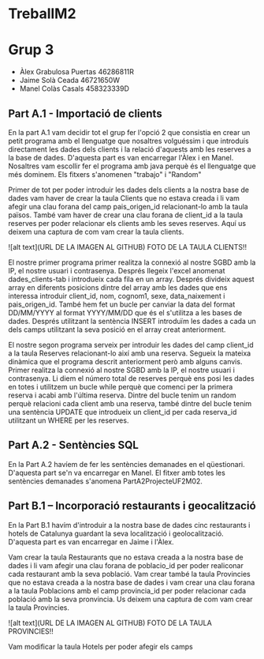 # TreballM2
<h1>Grup 3</h1>
<ul>
	<li>Àlex Grabulosa Puertas 46286811R</li>
	<li>Jaime Solà Ceada 46721650W</li>
	<li>Manel Colàs Casals 458323339D</li>
</ul>

<h2>Part A.1 - Importació de clients</h2>

<p> En la part A.1 vam decidir tot el grup fer l'opció 2 que consistia en crear un petit programa amb el llenguatge que nosaltres volguéssim i que introduís directament les dades 
dels clients i la relació d'aquests amb les reserves a la base de dades. D'aquesta part es van encarregar l'Àlex i en Manel. Nosaltres vam escollir fer el programa amb java perquè és el llenguatge que més dominem. 
Els fitxers s'anomenen "trabajo" i "Random"</p>
<p>Primer de tot per poder introduir les dades dels clients a la nostra base de dades vam haver de crear la taula Clients que no estava creada i li vam afegir una clau forana
del camp pais_origen_id relacionant-lo amb la taula països. També vam haver de crear una clau forana de client_id a la taula reserves per poder relacionar els clients amb les seves reserves. 
Aquí us deixem una captura de com vam crear la taula clients.</p>

![alt text](URL DE LA IMAGEN AL GITHUB) FOTO DE LA TAULA CLIENTS!!

<p>El nostre primer programa primer realitza la connexió al nostre SGBD amb la IP, el nostre usuari i contrasenya. Després llegeix l'excel anomenat dades_clients-tab i introdueix cada fila en un array.
Després divideix aquest array en diferents posicions dintre del array amb les dades que ens interessa introduir client_id, nom, cognom1, sexe, data_naixement i pais_origen_id. També hem fet
un bucle per canviar la data del format DD/MM/YYYY al format YYYY/MM/DD que és el s'utilitza a les bases de dades. Després utilitzant la
sentència INSERT introduïm les dades a cada un dels camps utilitzant la seva posició en el array creat anteriorment.</p>

<p>El nostre segon programa serveix per introduir les dades del camp client_id a la taula Reserves relacionant-lo així amb una reserva. Segueix la mateixa dinàmica que el programa descrit anteriorment
però amb alguns canvis. Primer realitza la connexió al nostre SGBD amb la IP, el nostre usuari i contrasenya. Li diem el número total de reserves perquè ens posi les dades en totes i utilitzem un bucle while 
perquè que comenci per la primera reserva i acabi amb l'última reserva. Dintre del bucle tenim un random perquè relacioni cada client amb una reserva, també dintre del bucle tenim una sentència UPDATE que 
introdueix un client_id per cada reserva_id utilitzant un WHERE per les reserves.</p>

<h2>Part A.2 - Sentències SQL</h2>

<p>En la Part A.2 havíem de fer les sentències demanades en el qüestionari. D'aquesta part se'n va encarregar en Manel. El fitxer amb totes les sentències demanades s'anomena PartA2ProjecteUF2M02.</p>

<h2>Part B.1 – Incorporació restaurants i geocalització</h2>

<p>En la Part B.1 havím d'introduir a la nostra base de dades cinc restaurants i hotels de Catalunya guardant la seva localització i geolocalització. D'aquesta part es van encarregar en Jaime i l'Àlex.</p>
<p>Vam crear la taula Restaurants que no estava creada a la nostra base de dades i li vam afegir una clau forana de poblacio_id per poder realiconar cada restaurant amb la seva població. Vam crear també la taula
Provincies que no estava creada a la nostra base de dades i vam crear una clau forana a la taula Poblacions amb el camp provincia_id per poder relacionar cada població amb la seva pronvincia. Us deixem una captura de com vam crear la taula Provincies.</p>

![alt text](URL DE LA IMAGEN AL GITHUB) FOTO DE LA TAULA PROVINCIES!!

<p>Vam modificar la taula Hotels per poder afegir els camps 
